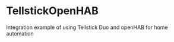 TellstickOpenHAB
================

Integration example of using Tellstick Duo and openHAB for home automation
